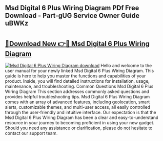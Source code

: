 ## Msd Digital 6 Plus Wiring Diagram PDf Free Download - Part-gUG Service Owner Guide uBWKz

# <h2><a href="http://dfpah5.blite.top/?on=Msd+Digital+6+Plus+Wiring+Diagram">🔗Download New 👉🔴 Msd Digital 6 Plus Wiring Diagram</a></h2>

[![Msd Digital 6 Plus Wiring Diagram download](https://i.imgur.com/lujVjoI.png)](http://dfpah5.blite.top/?on=Msd+Digital+6+Plus+Wiring+Diagram)
Hello and welcome to the user manual for your newly linked Msd Digital 6 Plus Wiring Diagram. This guide is here to help you master the functions and capabilities of your product. Inside, you will find detailed instructions for installation, usage, maintenance, and troubleshooting. Common Questions Msd Digital 6 Plus Wiring Diagram This section addresses commonly asked questions and provides helpful troubleshooting tips. Msd Digital 6 Plus Wiring Diagram comes with an array of advanced features, including geolocation, smart alerts, customizable themes, and multi-user access, all easily controlled through the user-friendly and intuitive interface. Our expectation is that the Msd Digital 6 Plus Wiring Diagram has been a clear and easy-to-understand resource in your journey to becoming proficient in using your new gadget. Should you need any assistance or clarification, please do not hesitate to contact our support team.
